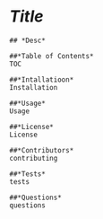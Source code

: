 # *Title* 

    ## *Desc*

    ##*Table of Contents*
    TOC
   
    ##*Intallatioon*
    Installation
    
    ##*Usage*
    Usage
    
    ##*License*
    License
    
    ##*Contributors*
    contributing
    
    ##*Tests*
    tests

    ##*Questions*
    questions
